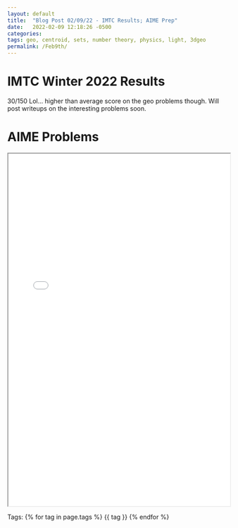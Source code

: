 ```yaml
---
layout: default
title:  "Blog Post 02/09/22 - IMTC Results; AIME Prep"
date:   2022-02-09 12:18:26 -0500
categories: 
tags: geo, centroid, sets, number theory, physics, light, 3dgeo
permalink: /Feb9th/
---
```

# IMTC Winter 2022 Results
30/150 Lol... higher than average score on the geo problems though.
Will post writeups on the interesting problems soon.

# AIME Problems

  <iframe src="\assets\pdfposts\Math_Diary_02_09_2022.pdf" width="100%" height="800px">
  </iframe>

<p>
Tags:
{% for tag in page.tags %}
  {{ tag }}
{% endfor %}
</p>
 
